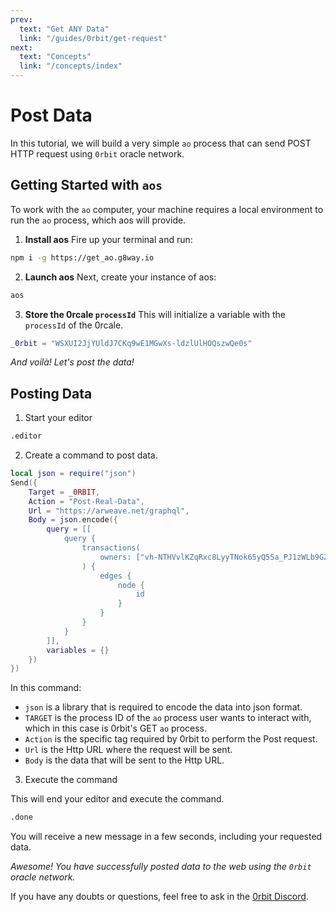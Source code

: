 ```yaml
---
prev:
  text: "Get ANY Data"
  link: "/guides/0rbit/get-request"
next:
  text: "Concepts"
  link: "/concepts/index"
---
```


# Post Data

In this tutorial, we will build a very simple `ao` process that can send POST HTTP request using `0rbit` oracle network.

## Getting Started with `aos`

To work with the `ao` computer, your machine requires a local environment to run the `ao` process, which aos will provide.

1. **Install aos**
   Fire up your terminal and run:

```bash
npm i -g https://get_ao.g8way.io
```

2. **Launch aos**
   Next, create your instance of aos:

```bash
aos
```

3. **Store the 0rcale `processId`**
   This will initialize a variable with the `processId` of the 0rcale.

```lua
_0rbit = "WSXUI2JjYUldJ7CKq9wE1MGwXs-ldzlUlHOQszwQe0s"
```

_And voilà! Let's post the data!_

## Posting Data

1. Start your editor

```bash
.editor
```

2. Create a command to post data.

```lua
local json = require("json")
Send({
    Target = _0RBIT,
    Action = "Post-Real-Data",
    Url = "https://arweave.net/graphql",
    Body = json.encode({
        query = [[
            query {
                transactions(
                    owners: ["vh-NTHVvlKZqRxc8LyyTNok65yQ55a_PJ1zWLb9G2JI"]
                ) {
                    edges {
                        node {
                            id
                        }
                    }
                }
            }
        ]],
        variables = {}
    })
})
```

In this command:

- `json` is a library that is required to encode the data into json format.
- `TARGET` is the process ID of the `ao` process user wants to interact with, which in this case is 0rbit's GET `ao` process.
- `Action` is the specific tag required by 0rbit to perform the Post request.
- `Url` is the Http URL where the request will be sent.
- `Body` is the data that will be sent to the Http URL.

3. Execute the command

This will end your editor and execute the command.

```bash
.done
```

You will receive a new message in a few seconds, including your requested data.

_Awesome! You have successfully posted data to the web using the `0rbit` oracle network._

If you have any doubts or questions, feel free to ask in the [0rbit Discord](https://discord.gg/4SddWhvvJw).
